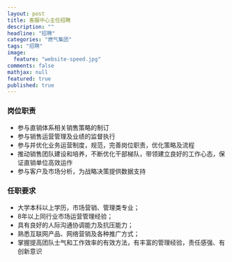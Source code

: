 ```yaml
---
layout: post
title: 客服中心主任招聘
description: ""
headline: "招聘"
categories: "燃气集团"
tags: "招聘"
image: 
  feature: "website-speed.jpg"
comments: false
mathjax: null
featured: true
published: true
---
```


### 岗位职责 ###

* 参与直销体系相关销售策略的制订 
* 参与销售运营管理及业绩的监督执行 
* 参与并优化业务运营制度，规范，完善岗位职责，优化策略及流程 
* 推动销售团队建设和培养，不断优化干部梯队，带领建立良好的工作心态，保证直销单位高效运作 
* 参与客户及市场分析，为战略决策提供数据支持

<!-- more -->

### 任职要求 ###

* 大学本科以上学历，市场营销、管理类专业； 
* 8年以上同行业市场运营管理经验； 
* 具有良好的人际沟通协调能力及抗压能力； 
* 熟悉互联网产品、网络营销及各种推广方式； 
* 掌握提高团队士气和工作效率的有效方法，有丰富的管理经验，责任感强、有创新意识